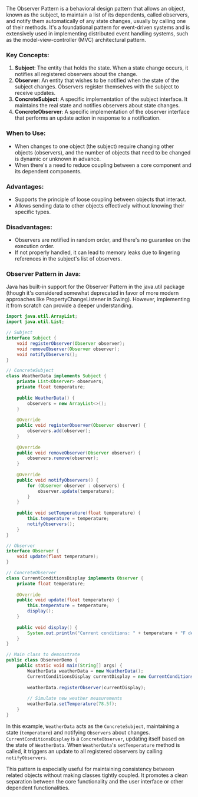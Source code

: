 The Observer Pattern is a behavioral design pattern that allows an object, known as the subject, to maintain a list of its dependents, called observers, and notify them automatically of any state changes, usually by calling one of their methods. It's a foundational pattern for event-driven systems and is extensively used in implementing distributed event handling systems, such as the model-view-controller (MVC) architectural pattern.

### Key Concepts:

1. **Subject**: The entity that holds the state. When a state change occurs, it notifies all registered observers about the change.
2. **Observer**: An entity that wishes to be notified when the state of the subject changes. Observers register themselves with the subject to receive updates.
3. **ConcreteSubject**: A specific implementation of the subject interface. It maintains the real state and notifies observers about state changes.
4. **ConcreteObserver**: A specific implementation of the observer interface that performs an update action in response to a notification.

### When to Use:

- When changes to one object (the subject) require changing other objects (observers), and the number of objects that need to be changed is dynamic or unknown in advance.
- When there's a need to reduce coupling between a core component and its dependent components.

### Advantages:

- Supports the principle of loose coupling between objects that interact.
- Allows sending data to other objects effectively without knowing their specific types.

### Disadvantages:

- Observers are notified in random order, and there's no guarantee on the execution order.
- If not properly handled, it can lead to memory leaks due to lingering references in the subject's list of observers.

### Observer Pattern in Java:

Java has built-in support for the Observer Pattern in the java.util package (though it's considered somewhat deprecated in favor of more modern approaches like PropertyChangeListener in Swing). However, implementing it from scratch can provide a deeper understanding.

```java
import java.util.ArrayList;
import java.util.List;

// Subject
interface Subject {
    void registerObserver(Observer observer);
    void removeObserver(Observer observer);
    void notifyObservers();
}

// ConcreteSubject
class WeatherData implements Subject {
    private List<Observer> observers;
    private float temperature;
    
    public WeatherData() {
        observers = new ArrayList<>();
    }
    
    @Override
    public void registerObserver(Observer observer) {
        observers.add(observer);
    }
    
    @Override
    public void removeObserver(Observer observer) {
        observers.remove(observer);
    }
    
    @Override
    public void notifyObservers() {
        for (Observer observer : observers) {
            observer.update(temperature);
        }
    }
    
    public void setTemperature(float temperature) {
        this.temperature = temperature;
        notifyObservers();
    }
}

// Observer
interface Observer {
    void update(float temperature);
}

// ConcreteObserver
class CurrentConditionsDisplay implements Observer {
    private float temperature;
    
    @Override
    public void update(float temperature) {
        this.temperature = temperature;
        display();
    }
    
    public void display() {
        System.out.println("Current conditions: " + temperature + "F degrees");
    }
}

// Main class to demonstrate
public class ObserverDemo {
    public static void main(String[] args) {
        WeatherData weatherData = new WeatherData();
        CurrentConditionsDisplay currentDisplay = new CurrentConditionsDisplay();
        
        weatherData.registerObserver(currentDisplay);
        
        // Simulate new weather measurements
        weatherData.setTemperature(78.5f);
    }
}
```

In this example, `WeatherData` acts as the `ConcreteSubject`, maintaining a state (`temperature`) and notifying `Observers` about changes. `CurrentConditionsDisplay` is a `ConcreteObserver`, updating itself based on the state of `WeatherData`. When `WeatherData`'s `setTemperature` method is called, it triggers an update to all registered observers by calling `notifyObservers`.

This pattern is especially useful for maintaining consistency between related objects without making classes tightly coupled. It promotes a clean separation between the core functionality and the user interface or other dependent functionalities.